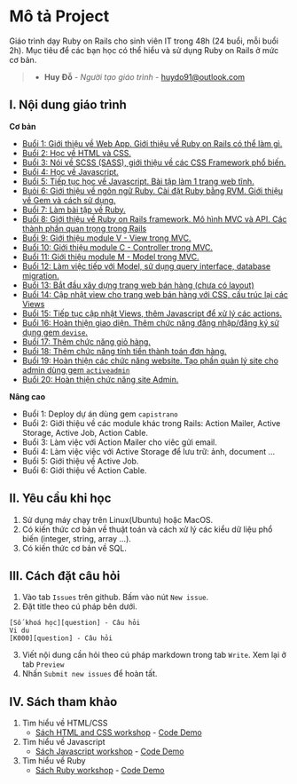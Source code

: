# Mô tả Project

Giáo trình dạy Ruby on Rails cho sinh viên IT trong 48h (24 buổi, mỗi buổi 2h). Mục tiêu để các bạn học có thể hiểu và sử dụng Ruby on Rails ở mức cơ bản.

> * **Huy Đỗ** - *Người tạo giáo trình* - [huydo91@outlook.com](mailto:huydo91@outlook.com)


## I. Nội dung giáo trình

**Cơ bản**

- [Buổi 1: Giới thiệu về Web App. Giới thiệu về Ruby on Rails có thể làm gì.](./Lessons/Basic/lesson_01/lesson.md)
- [Buổi 2: Học về HTML và CSS.](./Lessons/Basic/lesson_02/lesson.md)
- [Buổi 3: Nói về SCSS (SASS), giới thiệu về các CSS Framework phổ biến.](./Lessons/Basic/lesson_03/lesson.md)
- [Buổi 4: Học về Javascript.](./Lessons/Basic/lesson_04/lesson.md)
- [Buổi 5: Tiếp tục học về Javascript. Bài tập làm 1 trang web tĩnh.](./Lessons/Basic/lesson_05/lesson.md)
- [Buỏi 6: Giới thiệu về ngôn ngữ Ruby. Cài đặt Ruby bằng RVM. Giới thiệu về Gem và cách sử dụng.](./Lessons/Basic/lesson_06/lesson.md)
- [Buổi 7: Làm bài tập về Ruby.](./Lessons/Basic/lesson_07/lesson.md)
- [Buổi 8: Giới thiệu về Ruby on Rails framework. Mô hình MVC và API. Các thành phần quan trọng trong Rails](./Lessons/Basic/lesson_08/lesson.md)
- [Buổi 9: Giới thiệu module V - View trong MVC.](./Lessons/Basic/lesson_09/lesson.md)
- [Buổi 10: Giới thiệu module C - Controller trong MVC.](./Lessons/Basic/lesson_10/lesson.md)
- [Buổi 11: Giới thiệu module M - Model trong MVC.](./Lessons/Basic/lesson_11/lesson.md)
- [Buổi 12: Làm việc tiếp với Model, sử dụng query interface, database migration.](./Lessons/Basic/lesson_12/lesson.md)
- [Buổi 13: Bắt đầu xây dựng trang web bán hàng (chưa có layout)](./Lessons/Basic/lesson_13/lesson.md)
- [Buổi 14: Cập nhật view cho trang web bán hàng với CSS, cấu trúc lại các Views](./Lessons/Basic/lesson_14/lesson.md)
- [Buổi 15: Tiếp tục cập nhật Views, thêm Javascript để xử lý các actions.](./Lessons/Basic/lesson_15/lesson.md)
- [Buổi 16: Hoàn thiện giao diện. Thêm chức năng đăng nhập/đăng ký sử dụng gem `devise`.](./Lessons/Basic/lesson_16/lesson.md)
- [Buổi 17: Thêm chức năng giỏ hàng.](./Lessons/Basic/lesson_17/lesson.md)
- [Buổi 18: Thêm chức năng tính tiền thành toán đơn hàng.](./Lessons/Basic/lesson_18/lesson.md)
- [Buổi 19: Hoàn thiện các chức năng website. Tạo phần quản lý site cho admin dùng gem `activeadmin`](./Lessons/Basic/lesson_19/lesson.md)
- [Buổi 20: Hoàn thiện chức năng site Admin.](./Lessons/Basic/lesson_20/lesson.md)

**Nâng cao**

- Buổi 1: Deploy dự án dùng gem `capistrano`
- Buổi 2: Giới thiệu về các module khác trong Rails: Action Mailer, Active Storage, Active Job, Action Cable.
- Buổi 3: Làm việc với Action Mailer cho viêc gửi email.
- Buổi 4: Làm việc việc với Active Storage để lưu trữ: ảnh, document ...
- Buổi 5: Giới thiệu về Active Job.
- Buổi 6: Giới thiệu về Action Cable.

## II. Yêu cầu khi học

1. Sử dụng máy chạy trên Linux(Ubuntu) hoặc MacOS.
2. Có kiến thức cơ bản về thuật toán và cách xử lý các kiểu dữ liệu phổ biến (integer, string, array ...).
3. Có kiến thức cơ bản về SQL.


## III. Cách đặt câu hỏi

1. Vào tab `Issues` trên github. Bấm vào nút `New issue`.
2. Đặt title theo cú pháp bên dưới.
```
[Số khoá học][question] - Câu hỏi
Vi du
[K000][question] - Câu hỏi

```
3. Viết nội dung cần hỏi theo cú pháp markdown trong tab `Write`. Xem lại ở tab `Preview`
4. Nhấn `Submit new issues` để hoàn tất.

## IV. Sách tham khảo

1. Tìm hiểu về HTML/CSS
    - [Sách HTML and CSS workshop](./Books/html_css_book/html-css-workshop-interactive-approach.pdf) - [Code Demo](./Books/html_css_book/code_demo.zip)
2. Tìm hiểu về Javascript
    - [Sách Javascript workshop](./Books/javascript/javascript-workshop-interactive-approach.pdf) - [Code Demo](./Books/javascript/code_demo.zip)
2. Tìm hiểu về Ruby
    - [Sách Ruby workshop](./Books/ruby/ruby-workshop-practical-development.pdf) - [Code Demo](./Books/ruby/code_demo.zip)
